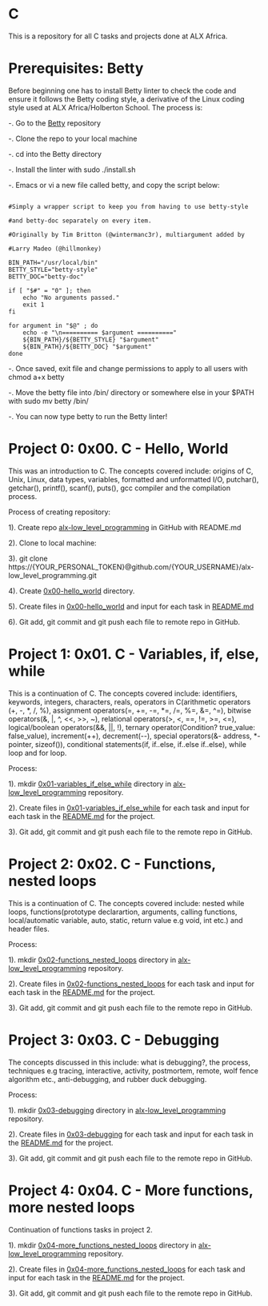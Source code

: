 # C
This is a repository for all C tasks and projects done at ALX Africa. 
# Prerequisites: Betty
Before beginning one has to install Betty linter to check the code and ensure it follows the Betty coding style, a derivative of the Linux coding style used at ALX Africa/Holberton School. The process is:

-. Go to the [Betty](https://github.com/alx-tools/Betty) repository

-. Clone the repo to your local machine

-. cd into the Betty directory

-. Install the linter with sudo ./install.sh

-. Emacs or vi a new file called betty, and copy the script below:


```#!/bin/bash

#Simply a wrapper script to keep you from having to use betty-style

#and betty-doc separately on every item.

#Originally by Tim Britton (@wintermanc3r), multiargument added by

#Larry Madeo (@hillmonkey)

BIN_PATH="/usr/local/bin"
BETTY_STYLE="betty-style"
BETTY_DOC="betty-doc"

if [ "$#" = "0" ]; then
    echo "No arguments passed."
    exit 1
fi

for argument in "$@" ; do
    echo -e "\n========== $argument =========="
    ${BIN_PATH}/${BETTY_STYLE} "$argument"
    ${BIN_PATH}/${BETTY_DOC} "$argument"
done
```
-. Once saved, exit file and change permissions to apply to all users with chmod a+x betty

-. Move the betty file into /bin/ directory or somewhere else in your $PATH with sudo mv betty /bin/

-. You can now type betty <filename> to run the Betty linter!


# **Project 0: 0x00. C - Hello, World**

This was an introduction to C. The concepts covered include: origins of C, Unix, Linux, data types, variables, formatted and unformatted I/O, putchar(), getchar(), printf(), scanf(), puts(), gcc compiler and the compilation process.

Process of creating repository:

1). Create repo [alx-low_level_programming](https://github.com/Muthoni-Maryanne/alx-low_level_programming) in GitHub with README.md

2). Clone to local machine:

3). git clone https://{YOUR_PERSONAL_TOKEN}@github.com/{YOUR_USERNAME}/alx-low_level_programming.git

4). Create [0x00-hello_world](https://github.com/Muthoni-Maryanne/alx-low_level_programming/tree/master/0x00-hello_world) directory.

5). Create files in [0x00-hello_world](https://github.com/Muthoni-Maryanne/alx-low_level_programming/tree/master/0x00-hello_world) and input for each task in [README.md](https://github.com/Muthoni-Maryanne/alx-low_level_programming/blob/master/0x00-hello_world/README.md)

6). Git add, git commit and git push each file to remote repo in GitHub.

# **Project 1: 0x01. C - Variables, if, else, while**

This is a continuation of C. The concepts covered include: identifiers, keywords, integers, characters, reals, operators in C(arithmetic operators (+, -, *, /, %), assignment operators(=, +=, -=, *=, /=, %=, &=, ^=), bitwise operators(&, |, ^, <<, >>, ~), relational operators(>, <, ==, !=, >=, <=), logical/boolean operators(&&, ||, !), ternary operator(Condition? true_value: false_value), increment(++), decrement(--), special operators(&- address, *-pointer, sizeof()), conditional statements(if, if..else, if..else if..else), while loop and for loop.

Process:

1). mkdir [0x01-variables_if_else_while](https://github.com/Muthoni-Maryanne/alx-low_level_programming/tree/master/0x01-variables_if_else_while) directory in [alx-low_level_programming](https://github.com/Muthoni-Maryanne/alx-low_level_programming) repository.

2). Create files in [0x01-variables_if_else_while](https://github.com/Muthoni-Maryanne/alx-low_level_programming/tree/master/0x01-variables_if_else_while) for each task and input for each task in the [README.md](https://github.com/Muthoni-Maryanne/alx-low_level_programming/blob/master/0x01-variables_if_else_while/README.md) for the project.

3). Git add, git commit and git push each file to the remote repo in GitHub.

# **Project 2: 0x02. C - Functions, nested loops**

This is a continuation of C. The concepts covered include: nested while loops, functions(prototype declarartion, arguments, calling functions, local/automatic variable, auto, static, return value e.g void, int etc.) and header files.

Process:

1). mkdir [0x02-functions_nested_loops](https://github.com/Muthoni-Maryanne/alx-low_level_programming/tree/master/0x02-functions_nested_loops) directory in [alx-low_level_programming](https://github.com/Muthoni-Maryanne/alx-low_level_programming) repository.

2). Create files in [0x02-functions_nested_loops](https://github.com/Muthoni-Maryanne/alx-low_level_programming/tree/master/0x02-functions_nested_loops) for each task and input for each task in the [README.md](https://github.com/Muthoni-Maryanne/alx-low_level_programming/blob/master/0x02-functions_nested_loops/README.md) for the project.

3). Git add, git commit and git push each file to the remote repo in GitHub.

# **Project 3: 0x03. C - Debugging**

The concepts discussed in this include: what is debugging?, the process, techniques e.g tracing, interactive, activity, postmortem, remote, wolf fence algorithm etc., anti-debugging, and rubber duck debugging.

Process:

1). mkdir [0x03-debugging](https://github.com/Muthoni-Maryanne/alx-low_level_programming/tree/master/0x03-debugging) directory in [alx-low_level_programming](https://github.com/Muthoni-Maryanne/alx-low_level_programming) repository.

2). Create files in [0x03-debugging](https://github.com/Muthoni-Maryanne/alx-low_level_programming/tree/master/0x03-debugging) for each task and input for each task in the [README.md](https://github.com/Muthoni-Maryanne/alx-low_level_programming/blob/master/0x03-debugging/README.md) for the project.

3). Git add, git commit and git push each file to the remote repo in GitHub.

# **Project 4: 0x04. C - More functions, more nested loops**

Continuation of functions tasks in project 2.

1). mkdir [0x04-more_functions_nested_loops](https://github.com/Muthoni-Maryanne/alx-low_level_programming/tree/master/0x04-more_functions_nested_loops) directory in [alx-low_level_programming](https://github.com/Muthoni-Maryanne/alx-low_level_programming) repository.

2). Create files in  [0x04-more_functions_nested_loops](https://github.com/Muthoni-Maryanne/alx-low_level_programming/tree/master/0x04-more_functions_nested_loops) for each task and input for each task in the [README.md](https://github.com/Muthoni-Maryanne/alx-low_level_programming/blob/master/0x04-more_functions_nested_loops/README.md) for the project.

3). Git add, git commit and git push each file to the remote repo in GitHub.
